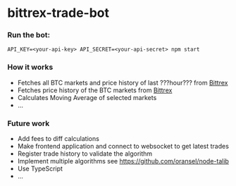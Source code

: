 # bittrex-trade-bot

### Run the bot:
`API_KEY=<your-api-key> API_SECRET=<your-api-secret> npm start`

### How it works
* Fetches all BTC markets and price history of last ???hour??? from [Bittrex](https://bittrex.com/api/v1.1/public/getmarketsummaries)
* Fetches price history of the BTC markets from [Bittrex](https://bittrex.com/api/v1.1/public/getmarkethistory?market=BTC-DOGE)
* Calculates Moving Average of selected markets
* ...

### Future work
* Add fees to diff calculations
* Make frontend application and connect to websocket to get latest trades
* Register trade history to validate the algorithm
* Implement multiple algorithms see https://github.com/oransel/node-talib
* Use TypeScript
* ...
